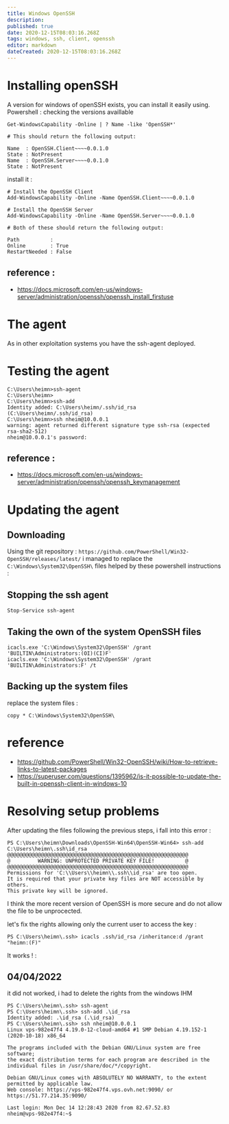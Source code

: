 ```yaml
---
title: Windows OpenSSH
description: 
published: true
date: 2020-12-15T08:03:16.268Z
tags: windows, ssh, client, openssh
editor: markdown
dateCreated: 2020-12-15T08:03:16.268Z
---
```


# Installing openSSH
A version for windows of openSSH exists, you can install it easily using. Powershell :
checking the versions availlable
````
Get-WindowsCapability -Online | ? Name -like 'OpenSSH*'

# This should return the following output:

Name  : OpenSSH.Client~~~~0.0.1.0
State : NotPresent
Name  : OpenSSH.Server~~~~0.0.1.0
State : NotPresent
````

install it :
````
# Install the OpenSSH Client
Add-WindowsCapability -Online -Name OpenSSH.Client~~~~0.0.1.0

# Install the OpenSSH Server
Add-WindowsCapability -Online -Name OpenSSH.Server~~~~0.0.1.0

# Both of these should return the following output:

Path          :
Online        : True
RestartNeeded : False
````


## reference :
- https://docs.microsoft.com/en-us/windows-server/administration/openssh/openssh_install_firstuse

# The agent

As in other exploitation systems you have the ssh-agent deployed.

# Testing the agent

````
C:\Users\heimn>ssh-agent
C:\Users\heimn>
C:\Users\heimn>ssh-add
Identity added: C:\Users\heimn/.ssh/id_rsa (C:\Users\heimn/.ssh/id_rsa)
C:\Users\heimn>ssh nheim@10.0.0.1
warning: agent returned different signature type ssh-rsa (expected rsa-sha2-512)
nheim@10.0.0.1's password:
````

## reference :
- https://docs.microsoft.com/en-us/windows-server/administration/openssh/openssh_keymanagement


# Updating the agent

## Downloading
Using the git repository : ``https://github.com/PowerShell/Win32-OpenSSH/releases/latest/`` i managed to replace the ``C:\Windows\System32\OpenSSH\`` files helped by these powershell instructions :

## Stopping the ssh agent
````
Stop-Service ssh-agent
````

## Taking the own of the system OpenSSH files
````
icacls.exe 'C:\Windows\System32\OpenSSH' /grant 'BUILTIN\Administrators:(OI)(CI)F'
icacls.exe 'C:\Windows\System32\OpenSSH' /grant 'BUILTIN\Administrators:F' /t
````

## Backing up the system files

replace the system files :

````
copy * C:\Windows\System32\OpenSSH\
````

# reference 
- https://github.com/PowerShell/Win32-OpenSSH/wiki/How-to-retrieve-links-to-latest-packages
- https://superuser.com/questions/1395962/is-it-possible-to-update-the-built-in-openssh-client-in-windows-10

# Resolving setup problems

After updating the files following the previous steps, i fall into this error :
````
PS C:\Users\heimn\Downloads\OpenSSH-Win64\OpenSSH-Win64> ssh-add C:\Users\heimn\.ssh\id_rsa
@@@@@@@@@@@@@@@@@@@@@@@@@@@@@@@@@@@@@@@@@@@@@@@@@@@@@@@@@@@
@         WARNING: UNPROTECTED PRIVATE KEY FILE!          @
@@@@@@@@@@@@@@@@@@@@@@@@@@@@@@@@@@@@@@@@@@@@@@@@@@@@@@@@@@@
Permissions for 'C:\\Users\\heimn\\.ssh\\id_rsa' are too open.
It is required that your private key files are NOT accessible by others.
This private key will be ignored.
````

I think the more recent version of OpenSSH is more secure and do not allow the file to be unprocected.

let's fix the rights allowing only the current user to access the key :


````
PS C:\Users\heimn\.ssh> icacls .ssh/id_rsa /inheritance:d /grant "heimn:(F)"
````

It works ! :

## 04/04/2022

it did not worked, i had to delete the rights from the windows IHM

````
PS C:\Users\heimn\.ssh> ssh-agent
PS C:\Users\heimn\.ssh> ssh-add .\id_rsa
Identity added: .\id_rsa (.\id_rsa)
PS C:\Users\heimn\.ssh> ssh nheim@10.0.0.1
Linux vps-982e47f4 4.19.0-12-cloud-amd64 #1 SMP Debian 4.19.152-1 (2020-10-18) x86_64

The programs included with the Debian GNU/Linux system are free software;
the exact distribution terms for each program are described in the
individual files in /usr/share/doc/*/copyright.

Debian GNU/Linux comes with ABSOLUTELY NO WARRANTY, to the extent
permitted by applicable law.
Web console: https://vps-982e47f4.vps.ovh.net:9090/ or https://51.77.214.35:9090/

Last login: Mon Dec 14 12:28:43 2020 from 82.67.52.83
nheim@vps-982e47f4:~$
````






